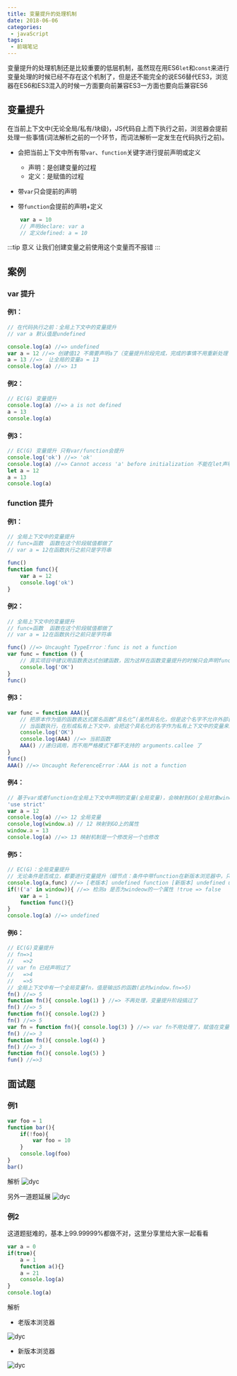 ```yaml
---
title: 变量提升的处理机制
date: 2018-06-06
categories:
 - javaScript
tags:
 - 前端笔记
---
```

变量提升的处理机制还是比较重要的低层机制，虽然现在用ES6`let`和`const`来进行变量处理的时候已经不存在这个机制了，但是还不能完全的说ES6替代ES3，浏览器在ES6和ES3混入的时候一方面要向前兼容ES3一方面也要向后兼容ES6

## 变量提升
在当前上下文中(无论全局/私有/块级)，JS代码自上而下执行之前，浏览器会提前处理一些事情(词法解析之前的一个环节，而词法解析一定发生在代码执行之前)。

- 会把当前上下文中所有带`var`、`function`关键字进行提前声明或定义
    + 声明：是创建变量的过程
    + 定义：是赋值的过程
    
- 带`var`只会提前的声明
- 带`function`会提前的声明+定义   
```js
    var a = 10
    // 声明declare: var a 
    // 定义defined: a = 10
```
:::tip 意义
让我们创建变量之前使用这个变量而不报错
:::  
## 案例
### var 提升
#### 例1：
```js
// 在代码执行之前：全局上下文中的变量提升
// var a 默认值是undefined

console.log(a) //=> undefined
var a = 12 //=> 创建值12 不需要声明a了（变量提升阶段完成，完成的事情不用重新处理 a=12）
a = 13 //=>  让全局的变量a = 13
console.log(a) //=> 13
```
#### 例2：
```js
// EC(G) 变量提升
console.log(a) //=> a is not defined 
a = 13
console.log(a)
```

#### 例3：
```js
// EC(G) 变量提升 只有var/function会提升
console.log('ok') //=> 'ok'
console.log(a) //=> Cannot access 'a' before initialization 不能在let声明前使用变量
let a = 12
a = 13
console.log(a)
```

### function 提升
#### 例1：
```js
// 全局上下文中的变量提升
// func=函数  函数在这个阶段赋值都做了
// var a = 12在函数执行之前只是字符串

func()
function func(){
    var a = 12
    console.log('ok')
}
```
#### 例2：
```js
// 全局上下文中的变量提升
// func=函数  函数在这个阶段赋值都做了
// var a = 12在函数执行之前只是字符串

func() //=> Uncaught TypeError：func is not a function
var func = function () {
    // 真实项目中建议用函数表达式创建函数，因为这样在函数变量提升的时候只会声明functopn不会赋值
    console.log('OK')
}
func()
```
#### 例3：
```js
var func = function AAA(){
    // 把原本作为值的函数表达式匿名函数“具名化”(虽然具名化，但是这个名字不允许外部调用 =>也就是不会再当前上下文中创建这个名字)
    // 当函数执行，在形成私有上下文中，会把这个具名化的名字作为私有上下文中的变量来进行处理
    console.log('OK')
    console.log(AAA) //=> 当前函数
    AAA() //递归调用，而不用严格模式下都不支持的 arguments.callee 了
}
func()
AAA() //=> Uncaught ReferenceError：AAA is not a function
```
#### 例4：
```js
// 基于var或者function在全局上下文中声明的变量(全局变量)，会映射到GO(全局对象window)上一份，作为他的属性；而且接下来的是一个修改，另外一个也会同步修改
'use strict'
var a = 12
console.log(a) //=> 12 全局变量
console,log(window.a) // 12 映射到GO上的属性
window.a = 13
console.log(a) //=> 13 映射机制是一个修改另一个也修改
```
#### 例5：
```js
// EC(G)：全局变量提升
// 无论条件是否成立，都要进行变量提升（细节点：条件中带function在新版本浏览器中，只会提升，不会再赋值了）
console.log(a,func) //=> [老版本] undefined function [新版本] undefined undefined
if(!('a' in window)){ //=> 检测a 是否为windeow的一个属性 !true => false
    var a = 1
    function func(){}
}
console.log(a) //=> undefined
```
#### 例6：
```js
// EC(G)变量提升
// fn=>1
//   =>2
// var fn 已经声明过了
//   =>4
//   =>5
// 全局上下文中有一个全局变量fn，值是输出5的函数(此时window.fn=>5)
fn() //=> 5
function fn(){ console.log(1) } //=> 不再处理，变量提升阶段搞过了
fn() //=> 5
function fn(){ console.log(2) }
fn() //=> 5
var fn = function fn(){ console.log(3) } //=> var fn不用处理了，赋值在变量提升阶段没处理过，此处需要处理 fn = window.fn=>3
fn() //=> 3
function fn(){ console.log(4) }
fn() //=> 3
function fn(){ console.log(5) }
fun() //=>3
```

## 面试题

### 例1
```js
var foo = 1
function bar(){
    if(!foo){
        var foo = 10
    }
    console.log(foo)
}
bar()
```


解析 
<img src="https://webdyc.oss-cn-beijing.aliyuncs.com/blog/1.png" alt="dyc" title="dyc" class="zoom-custom-imgs">

另外一道题延展 
<img src="https://webdyc.oss-cn-beijing.aliyuncs.com/blog/2.png" alt="dyc" title="dyc" class="zoom-custom-imgs">

### 例2

这道题挺难的，基本上99.99999%都做不对，这里分享里给大家一起看看

```js
var a = 0
if(true){
    a = 1
    function a(){}
    a = 21
    console.log(a)
}
console.log(a)
```

解析 
- 老版本浏览器

<img src="https://webdyc.oss-cn-beijing.aliyuncs.com/blog/3.png" alt="dyc" title="dyc" class="zoom-custom-imgs">

- 新版本浏览器

<img src="https://webdyc.oss-cn-beijing.aliyuncs.com/blog/4.png" alt="dyc" title="dyc" class="zoom-custom-imgs">

